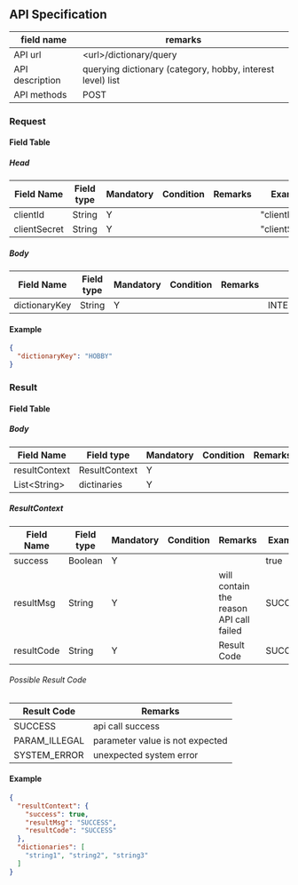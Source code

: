 ## API Specification

| field name      | remarks                                                    |
| --------------- | ---------------------------------------------------------- |
| API url         | \<url\>/dictionary/query                                   |
| API description | querying dictionary (category, hobby, interest level) list |
| API methods     | POST                                                       |

### Request

#### Field Table

##### Head

| Field Name   | Field type | Mandatory | Condition | Remarks | Example        |
| ------------ | ---------- | --------- | --------- | ------- | -------------- |
| clientId     | String     | Y         |           |         | "clientId"     |
| clientSecret | String     | Y         |           |         | "clientSecret" |

##### Body

| Field Name    | Field type | Mandatory | Condition | Remarks | Example                       |
| ------------- | ---------- | --------- | --------- | ------- | ----------------------------- |
| dictionaryKey | String     | Y         |           |         | INTEREST_LEVEL,CATEGORY,HOBBY |

#### Example

```json
{
  "dictionaryKey": "HOBBY"
}
```

### Result

#### Field Table

##### Body

| Field Name     | Field type    | Mandatory | Condition | Remarks | Example |
| -------------- | ------------- | --------- | --------- | ------- | ------- |
| resultContext  | ResultContext | Y         |           |         |         |
| List\<String\> | dictinaries   | Y         |           |         |         |

##### ResultContext

| Field Name | Field type | Mandatory | Condition | Remarks                                 | Example |
| ---------- | ---------- | --------- | --------- | --------------------------------------- | ------- |
| success    | Boolean    | Y         |           |                                         | true    |
| resultMsg  | String     | Y         |           | will contain the reason API call failed | SUCCESS |
| resultCode | String     | Y         |           | Result Code                             | SUCCESS |

###### Possible Result Code

| Result Code   | Remarks                         |
| ------------- | ------------------------------- |
| SUCCESS       | api call success                |
| PARAM_ILLEGAL | parameter value is not expected |
| SYSTEM_ERROR  | unexpected system error         |

#### Example

```json
{
  "resultContext": {
    "success": true,
    "resultMsg": "SUCCESS",
    "resultCode": "SUCCESS"
  },
  "dictionaries": [
    "string1", "string2", "string3"
  ]
}
```
